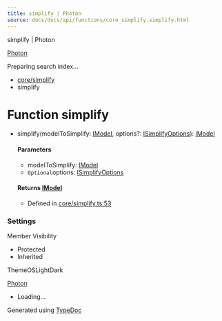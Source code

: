 ```yaml
---
title: simplify | Photon
source: docs/docs/api/functions/core_simplify.simplify.html
---
```


simplify | Photon

[Photon](../index.md)




Preparing search index...

* [core/simplify](../modules/core_simplify.md)
* simplify

# Function simplify

* simplify(modelToSimplify: [IModel](../interfaces/core_schema.IModel.md), options?: [ISimplifyOptions](../interfaces/core_maker.ISimplifyOptions.md)): [IModel](../interfaces/core_schema.IModel.md)

  #### Parameters

  + modelToSimplify: [IModel](../interfaces/core_schema.IModel.md)
  + `Optional`options: [ISimplifyOptions](../interfaces/core_maker.ISimplifyOptions.md)

  #### Returns [IModel](../interfaces/core_schema.IModel.md)

  + Defined in [core/simplify.ts:53](https://github.com/mwhite454/photon/blob/main/packages/photon/src/core/simplify.ts#L53)

### Settings

Member Visibility

* Protected
* Inherited

ThemeOSLightDark

[Photon](../index.md)

* Loading...

Generated using [TypeDoc](https://typedoc.org/)
